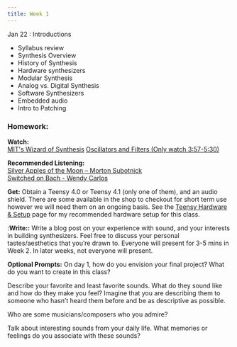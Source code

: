 ```yaml
---
title: Week 1
---
```


Jan 22
: Introductions

- Syllabus review
- Synthesis Overview
- History of Synthesis
- Hardware synthesizers
- Modular Synthesis
- Analog vs. Digital Synthesis
- Software Synthesizers
- Embedded audio
- Intro to Patching

### Homework:

**Watch:**  
[MIT's Wizard of Synthesis](https://www.youtube.com/watch?v=cTCVm-Eo1F0&)
[Oscillators and Filters (Only watch 3:57-5:30)](https://www.youtube.com/watch?v=c3udLCvoCC0&t=237s)

**Recommended Listening:**  
[Silver Apples of the Moon – Morton Subotnick](https://www.youtube.com/watch?v=9HoljsO22qA)  
[Switched on Bach - Wendy Carlos](https://www.moogmusic.com/media/switched-bach-how-world-met-moog)

**Get:** Obtain a Teensy 4.0 or Teensy 4.1 (only one of them), and an audio shield. There are some available in the shop to checkout for short term use however we will need them on an ongoing basis. See the [Teensy Hardware & Setup](https://designingyourvoice.com/TeensyHardware/) page for my recommended hardware setup for this class.

:**Write::** Write a blog post on your experience with sound, and your interests in building synthesizers. Feel free to discuss your personal tastes/aesthetics that you’re drawn to. Everyone will present for 3-5 mins in Week 2. In later weeks, not everyone will present.

**Optional Prompts:**
On day 1, how do you envision your final project? What do you want to create in this class?

Describe your favorite and least favorite sounds. What do they sound like and how do they make you feel? Imagine that you are describing them to someone who hasn’t heard them before and be as descriptive as possible.

Who are some musicians/composers who you admire?

Talk about interesting sounds from your daily life. What memories or feelings do you associate with these sounds?
